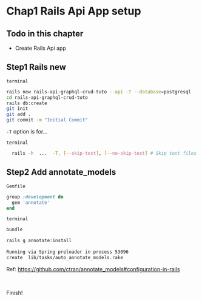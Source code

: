 # Chap1 Rails Api App setup

## Todo in this chapter
- Create Rails Api app


## Step1 Rails new​

`terminal`
```bash
rails new rails-api-graphql-crud-tuto --api -T --database=postgresql
cd rails-api-graphql-crud-tuto
rails db:create
git init
git add .
git commit -m "Initial Commit"
```

`-T` option is for...

`terminal`

```bash
  rails -h  ...  -T, [--skip-test], [--no-skip-test] # Skip test files
```


## Step2 Add annotate_models​

`Gemfile`
```ruby
group :development do
  gem 'annotate'
end
```

`terminal`
```bash
bundle
```

```bash
rails g annotate:install
​
Running via Spring preloader in process 53096
create  lib/tasks/auto_annotate_models.rake
```

Ref: https://github.com/ctran/annotate_models#configuration-in-rails​

​

Finish!